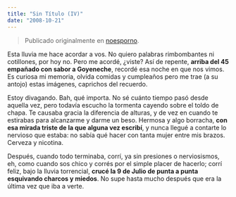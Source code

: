 ```yaml
---
title: "Sin Título (IV)"
date: "2008-10-21"
---
```


> Publicado originalmente en [noesporno](/noesporno).

Esta lluvia me hace acordar a vos. No quiero palabras rimbombantes ni cotillones, por hoy no. Pero me acordé, ¿viste? Así de repente, **arriba del 45 empañado con sabor a Goyeneche**, recordé esa noche en que nos vimos. Es curiosa mi memoria, olvida comidas y cumpleaños pero me trae (a su antojo) estas imágenes, caprichos del recuerdo.

Estoy divagando. Bah, qué importa. No sé cuánto tiempo pasó desde aquella vez, pero todavía escucho la tormenta cayendo sobre el toldo de chapa. Te causaba gracia la diferencia de alturas, y de vez en cuando te estirabas para alcanzarme y darme un beso. Hermosa y algo borracha, **con esa mirada triste de la que alguna vez escribí**, y nunca llegué a contarte lo nervioso que estaba: no sabía qué hacer con tanta mujer entre mis brazos. Cerveza y nicotina.

Después, cuando todo terminaba, corrí, ya sin presiones o nerviosismos, eh, como cuando sos chico y corrés por el simple placer de hacerlo; corrí feliz, bajo la lluvia torrencial, **crucé la 9 de Julio de punta a punta esquivando charcos y miedos**. No supe hasta mucho después que era la última vez que iba a verte.